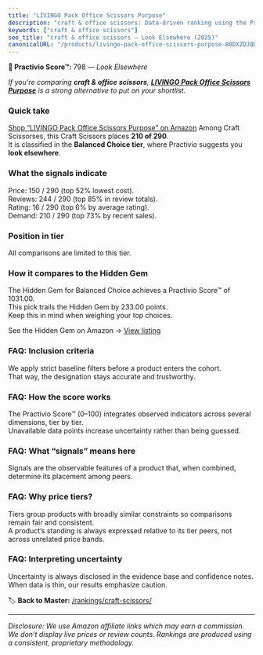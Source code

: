 ```yaml
---
title: "LIVINGO Pack Office Scissors Purpose"
description: "craft & office scissors: Data-driven ranking using the Practivio Score™. Positioned by quality, value, demand, findability, momentum."
keywords: ["craft & office scissors"]
seo_title: "craft & office scissors — Look Elsewhere (2025)"
canonicalURL: "/products/livingo-pack-office-scissors-purpose-B0DXZDJQDN/"
---
```


**🚫 Practivio Score™:** 798 — _Look Elsewhere_


*If you're comparing **craft & office scissors**, **[LIVINGO Pack Office Scissors Purpose](https://www.amazon.com/dp/B0DXZDJQDN?tag=practivio-20)** is a strong alternative to put on your shortlist.*
### Quick take
[Shop “LIVINGO Pack Office Scissors Purpose” on Amazon](https://www.amazon.com/dp/B0DXZDJQDN?tag=practivio-20)
Among Craft Scissorses, this Craft Scissors places **210 of 290**.  
It is classified in the **Balanced Choice tier**, where Practivio suggests you **look elsewhere**.

### What the signals indicate
Price: 150 / 290 (top 52% lowest cost).  
Reviews: 244 / 290 (top 85% in review totals).  
Rating: 16 / 290 (top 6% by average rating).  
Demand: 210 / 290 (top 73% by recent sales).

### Position in tier
All comparisons are limited to this tier.

### How it compares to the Hidden Gem
The Hidden Gem for Balanced Choice achieves a Practivio Score™ of 1031.00.  
This pick trails the Hidden Gem by 233.00 points.  
Keep this in mind when weighing your top choices.  

See the Hidden Gem on Amazon → [View listing](https://www.amazon.com/dp/B000P0LNRE?tag=practivio-20)

### FAQ: Inclusion criteria
We apply strict baseline filters before a product enters the cohort.  
That way, the designation stays accurate and trustworthy.

### FAQ: How the score works
The Practivio Score™ (0–100) integrates observed indicators across several dimensions, tier by tier.  
Unavailable data points increase uncertainty rather than being guessed.

### FAQ: What “signals” means here
Signals are the observable features of a product that, when combined, determine its placement among peers.

### FAQ: Why price tiers?
Tiers group products with broadly similar constraints so comparisons remain fair and consistent.  
A product’s standing is always expressed relative to its tier peers, not across unrelated price bands.

### FAQ: Interpreting uncertainty
Uncertainty is always disclosed in the evidence base and confidence notes.  
When data is thin, our results emphasize caution.


🏷️ **Back to Master:** [/rankings/craft-scissors/](/rankings/craft-scissors/)

---
_Disclosure: We use Amazon affiliate links which may earn a commission. We don’t display live prices or review counts. Rankings are produced using a consistent, proprietary methodology._
